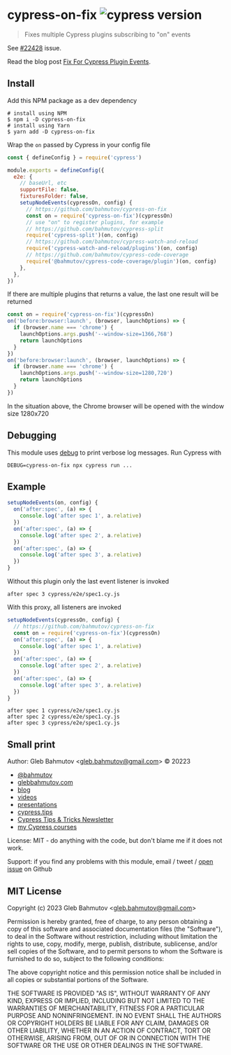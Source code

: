 # cypress-on-fix ![cypress version](https://img.shields.io/badge/cypress-12.9.0-brightgreen)

> Fixes multiple Cypress plugins subscribing to "on" events

See [#22428](https://github.com/cypress-io/cypress/issues/22428) issue.

Read the blog post [Fix For Cypress Plugin Events](https://glebbahmutov.com/blog/fix-for-cypress-plugin-events/).

## Install 

Add this NPM package as a dev dependency

```
# install using NPM
$ npm i -D cypress-on-fix
# install using Yarn
$ yarn add -D cypress-on-fix
```

Wrap the `on` passed by Cypress in your config file

```js
const { defineConfig } = require('cypress')

module.exports = defineConfig({
  e2e: {
    // baseUrl, etc
    supportFile: false,
    fixturesFolder: false,
    setupNodeEvents(cypressOn, config) {
      // https://github.com/bahmutov/cypress-on-fix
      const on = require('cypress-on-fix')(cypressOn)
      // use "on" to register plugins, for example
      // https://github.com/bahmutov/cypress-split
      require('cypress-split')(on, config)
      // https://github.com/bahmutov/cypress-watch-and-reload
      require('cypress-watch-and-reload/plugins')(on, config)
      // https://github.com/bahmutov/cypress-code-coverage
      require('@bahmutov/cypress-code-coverage/plugin')(on, config)
    },
  },
})
```

If there are multiple plugins that returns a value, the last one result will be returned

```js
const on = require('cypress-on-fix')(cypressOn)
on('before:browser:launch', (browser, launchOptions) => {
  if (browser.name === 'chrome') {
    launchOptions.args.push('--window-size=1366,768')
    return launchOptions
  }
})
on('before:browser:launch', (browser, launchOptions) => {
  if (browser.name === 'chrome') {
    launchOptions.args.push('--window-size=1280,720')
    return launchOptions
  }
})
```

In the situation above, the Chrome browser will be opened with the window size 1280x720

## Debugging

This module uses [debug](https://github.com/debug-js/debug#readme) to print verbose log messages. Run Cypress with

```
DEBUG=cypress-on-fix npx cypress run ...
```

## Example

```js
setupNodeEvents(on, config) {
  on('after:spec', (a) => {
    console.log('after spec 1', a.relative)
  })
  on('after:spec', (a) => {
    console.log('after spec 2', a.relative)
  })
  on('after:spec', (a) => {
    console.log('after spec 3', a.relative)
  })
}
```

Without this plugin only the last event listener is invoked

```
after spec 3 cypress/e2e/spec1.cy.js
```

With this proxy, all listeners are invoked

```js
setupNodeEvents(cypressOn, config) {
  // https://github.com/bahmutov/cypress-on-fix
  const on = require('cypress-on-fix')(cypressOn)
  on('after:spec', (a) => {
    console.log('after spec 1', a.relative)
  })
  on('after:spec', (a) => {
    console.log('after spec 2', a.relative)
  })
  on('after:spec', (a) => {
    console.log('after spec 3', a.relative)
  })
}
```

```
after spec 1 cypress/e2e/spec1.cy.js
after spec 2 cypress/e2e/spec1.cy.js
after spec 3 cypress/e2e/spec1.cy.js
```

## Small print

Author: Gleb Bahmutov &lt;gleb.bahmutov@gmail.com&gt; &copy; 20223

- [@bahmutov](https://twitter.com/bahmutov)
- [glebbahmutov.com](https://glebbahmutov.com)
- [blog](https://glebbahmutov.com/blog)
- [videos](https://www.youtube.com/glebbahmutov)
- [presentations](https://slides.com/bahmutov)
- [cypress.tips](https://cypress.tips)
- [Cypress Tips & Tricks Newsletter](https://cypresstips.substack.com/)
- [my Cypress courses](https://cypress.tips/courses)

License: MIT - do anything with the code, but don't blame me if it does not work.

Support: if you find any problems with this module, email / tweet /
[open issue](https://github.com/bahmutov/cypress-on-fix/issues) on Github

## MIT License

Copyright (c) 2023 Gleb Bahmutov &lt;gleb.bahmutov@gmail.com&gt;

Permission is hereby granted, free of charge, to any person
obtaining a copy of this software and associated documentation
files (the "Software"), to deal in the Software without
restriction, including without limitation the rights to use,
copy, modify, merge, publish, distribute, sublicense, and/or sell
copies of the Software, and to permit persons to whom the
Software is furnished to do so, subject to the following
conditions:

The above copyright notice and this permission notice shall be
included in all copies or substantial portions of the Software.

THE SOFTWARE IS PROVIDED "AS IS", WITHOUT WARRANTY OF ANY KIND,
EXPRESS OR IMPLIED, INCLUDING BUT NOT LIMITED TO THE WARRANTIES
OF MERCHANTABILITY, FITNESS FOR A PARTICULAR PURPOSE AND
NONINFRINGEMENT. IN NO EVENT SHALL THE AUTHORS OR COPYRIGHT
HOLDERS BE LIABLE FOR ANY CLAIM, DAMAGES OR OTHER LIABILITY,
WHETHER IN AN ACTION OF CONTRACT, TORT OR OTHERWISE, ARISING
FROM, OUT OF OR IN CONNECTION WITH THE SOFTWARE OR THE USE OR
OTHER DEALINGS IN THE SOFTWARE.
